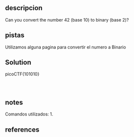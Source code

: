 ## descripcion
Can you convert the number 42 (base 10) to binary (base 2)?

## pistas

Utilizamos alguna pagina para convertir el numero a Binario


## Solution

picoCTF{101010}

```



```

## notes

Comandos utilizados:
	1.


## references
